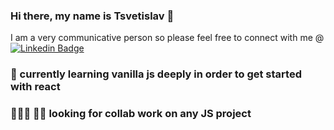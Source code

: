 ### Hi there, my name is Tsvetislav 👋

I am a very communicative person so please feel free to connect with me @ [![Linkedin Badge](https://img.shields.io/badge/-tsvetislavtodorov-blue?style=flat-square&logo=Linkedin&logoColor=white&link=https://www.linkedin.com/in/tsvetislav-todorov-7ba0b11a4/)](https://www.linkedin.com/in/tsvetislav-todorov-7ba0b11a4/) 

### 🌱 currently learning vanilla js deeply in order to get started with react
### 👨🏻‍💻 🧑‍💻 looking for collab work on any JS project
